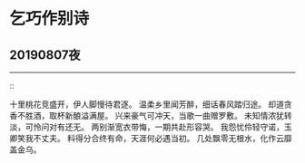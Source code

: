 乞巧作别诗
=========

## 20190807夜
---------------
::




十里桃花竞盛开，伊人脚慢待君逐。
温柔乡里闻芳醉，细话春风踏归途。
却道贪香不胜酒，取杯新酿溢满屋。
兴来豪气可冲天，当歌一曲赠罗敷。
未知情浓犹转淡，可怜问对有还无。
两别渐宽衣带悔，一期共赴形容哭。
我怨忧伶轻守诺，玉卿笑我不丈夫。
料得分合终有命，天涯何必遇当初。
几处飘零无根水，化作云靡盖金乌。
